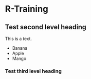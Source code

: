 # R-Training
## Test second level heading
This is a text.

* Banana
* Apple
* Mango

### Test third level heading
